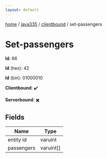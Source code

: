 ```yaml
---
layout: default
---
```


[home](/)  /  [java335](/protocol/java335)  /  [clientbound](/protocol/java335/clientbound)  /  set-passengers

# Set-passengers

**Id**: 66

**Id** (hex): 42

**Id** (bin): 01000010

**Clientbound**: ✔️

**Serverbound**: ✖️

## Fields

Name | Type
---|---
entity id | varuint
passengers | varuint[]

